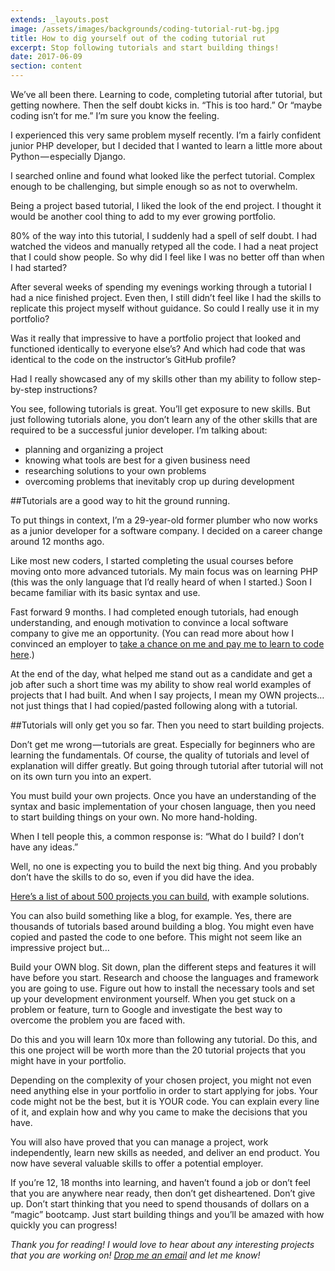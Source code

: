 ```yaml
---
extends: _layouts.post
image: /assets/images/backgrounds/coding-tutorial-rut-bg.jpg
title: How to dig yourself out of the coding tutorial rut
excerpt: Stop following tutorials and start building things!
date: 2017-06-09
section: content
---
```


We’ve all been there. Learning to code, completing tutorial after tutorial, but getting nowhere. Then the self doubt kicks in. “This is too hard.” Or “maybe coding isn’t for me.” I’m sure you know the feeling.

I experienced this very same problem myself recently. I’m a fairly confident junior PHP developer, but I decided that I wanted to learn a little more about Python — especially Django.

I searched online and found what looked like the perfect tutorial. Complex enough to be challenging, but simple enough so as not to overwhelm.

Being a project based tutorial, I liked the look of the end project. I thought it would be another cool thing to add to my ever growing portfolio.

80% of the way into this tutorial, I suddenly had a spell of self doubt. I had watched the videos and manually retyped all the code. I had a neat project that I could show people. So why did I feel like I was no better off than when I had started?

After several weeks of spending my evenings working through a tutorial I had a nice finished project. Even then, I still didn’t feel like I had the skills to replicate this project myself without guidance. So could I really use it in my portfolio?

Was it really that impressive to have a portfolio project that looked and functioned identically to everyone else’s? And which had code that was identical to the code on the instructor’s GitHub profile?

Had I really showcased any of my skills other than my ability to follow step-by-step instructions?

You see, following tutorials is great. You’ll get exposure to new skills. But just following tutorials alone, you don’t learn any of the other skills that are required to be a successful junior developer. I’m talking about:

* planning and organizing a project
* knowing what tools are best for a given business need
* researching solutions to your own problems
* overcoming problems that inevitably crop up during development


##Tutorials are a good way to hit the ground running.

To put things in context, I’m a 29-year-old former plumber who now works as a junior developer for a software company. I decided on a career change around 12 months ago.

Like most new coders, I started completing the usual courses before moving onto more advanced tutorials. My main focus was on learning PHP (this was the only language that I’d really heard of when I started.) Soon I became familiar with its basic syntax and use.

Fast forward 9 months. I had completed enough tutorials, had enough understanding, and enough motivation to convince a local software company to give me an opportunity. (You can read more about how I convinced an employer to [take a chance on me and pay me to learn to code here](/first-web-development-job).)

At the end of the day, what helped me stand out as a candidate and get a job after such a short time was my ability to show real world examples of projects that I had built. And when I say projects, I mean my OWN projects…not just things that I had copied/pasted following along with a tutorial.

##Tutorials will only get you so far. Then you need to start building projects.

Don’t get me wrong — tutorials are great. Especially for beginners who are learning the fundamentals. Of course, the quality of tutorials and level of explanation will differ greatly. But going through tutorial after tutorial will not on its own turn you into an expert.

You must build your own projects. Once you have an understanding of the syntax and basic implementation of your chosen language, then you need to start building things on your own. No more hand-holding.

When I tell people this, a common response is: “What do I build? I don’t have any ideas.”

Well, no one is expecting you to build the next big thing. And you probably don’t have the skills to do so, even if you did have the idea.

[Here’s a list of about 500 projects you can build](http://rosettacode.org/wiki/Category:Programming_Tasks), with example solutions.

You can also build something like a blog, for example. Yes, there are thousands of tutorials based around building a blog. You might even have copied and pasted the code to one before. This might not seem like an impressive project but…

Build your OWN blog. Sit down, plan the different steps and features it will have before you start. Research and choose the languages and framework you are going to use. Figure out how to install the necessary tools and set up your development environment yourself. When you get stuck on a problem or feature, turn to Google and investigate the best way to overcome the problem you are faced with.

Do this and you will learn 10x more than following any tutorial. Do this, and this one project will be worth more than the 20 tutorial projects that you might have in your portfolio.

Depending on the complexity of your chosen project, you might not even need anything else in your portfolio in order to start applying for jobs. Your code might not be the best, but it is YOUR code. You can explain every line of it, and explain how and why you came to make the decisions that you have.

You will also have proved that you can manage a project, work independently, learn new skills as needed, and deliver an end product. You now have several valuable skills to offer a potential employer.

If you’re 12, 18 months into learning, and haven’t found a job or don’t feel that you are anywhere near ready, then don’t get disheartened. Don’t give up. Don’t start thinking that you need to spend thousands of dollars on a “magic” bootcamp. Just start building things and you’ll be amazed with how quickly you can progress!

*Thank you for reading! I would love to hear about any interesting projects that you are working on! [Drop me an email](mailto:rickwestdev@gmail.com) and let me know!*
